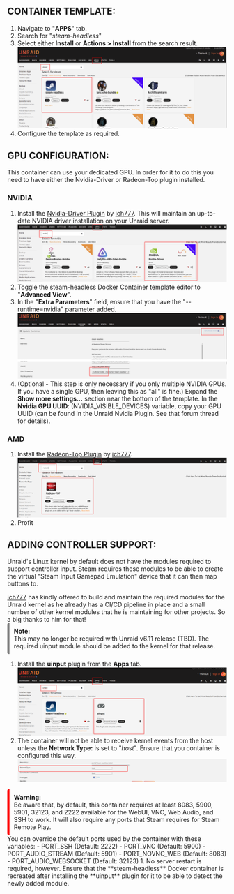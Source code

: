 ## CONTAINER TEMPLATE:

1. Navigate to "**APPS**" tab.
1. Search for "*steam-headless*"
1. Select either **Install** or **Actions > Install** from the search result.
![](./images/install-steam-headless-unraid-ca.png)
1. Configure the template as required.


## GPU CONFIGURATION:

This container can use your dedicated GPU. 
In order for it to do this you need to have either the Nvidia-Driver or Radeon-Top plugin installed.

### NVIDIA

1. Install the [Nvidia-Driver Plugin](https://forums.unraid.net/topic/98978-plugin-nvidia-driver/) by [ich777](https://forums.unraid.net/profile/72388-ich777/). This will maintain an up-to-date NVIDIA driver installation on your Unraid server.
![](./images/unraid-nvidia-plugin.png)
1. Toggle the steam-headless Docker Container template editor to "**Advanced View**".
1. In the "**Extra Parameters**" field, ensure that you have the "--runtime=nvidia" parameter added.
![](./images/unraid-steam-headless-template-nvidia-extra-params.png)
1. (Optional - This step is only necessary if you only multiple NVIDIA GPUs. If you have a single GPU, then leaving this as "all" is fine.) Expand the **Show more settings...** section near the bottom of the template. In the **Nvidia GPU UUID**: (NVIDIA_VISIBLE_DEVICES) variable, copy your GPU UUID (can be found in the Unraid Nvidia Plugin. See that forum thread for details).

### AMD

1. Install the [Radeon-Top Plugin](https://forums.unraid.net/topic/92865-support-ich777-amd-vendor-reset-coraltpu-hpsahba/) by [ich777](https://forums.unraid.net/profile/72388-ich777/).
![](./images/unraid-amd-plugin.png)
1. Profit


## ADDING CONTROLLER SUPPORT:

Unraid's Linux kernel by default does not have the modules required to support controller input. Steam requires these modules to be able to create the virtual "Steam Input Gamepad Emulation" device that it can then map buttons to.

[ich777](https://forums.unraid.net/profile/72388-ich777/) has kindly offered to build and maintain the required modules for the Unraid kernel as he already has a CI/CD pipeline in place and a small number of other kernel modules that he is maintaining for other projects. So a big thanks to him for that!
<span style="display:block;background-color:transparent;border-radius:4px;border-left:solid 5px grey;padding:10px;">
<b>Note:</b>
<br>This may no longer be required with Unraid v6.11 release (TBD). The required uinput module should be added to the kernel for that release.
</span>

1. Install the **uinput** plugin from the **Apps** tab.
![](./images/unraid-steam-headless-install-uinput-plugin.png)
1. The container will not be able to receive kernel events from the host unless the **Network Type:** is set to "*host*". Ensure that you container is configured this way.
![](./images/unraid-steam-headless-configure-network-as-host.png)
<span style="display:block;background-color:transparent;border-radius:4px;border-left:solid 5px red;padding:10px;">
<b>Warning:</b>
<br>Be aware that, by default, this container requires at least 8083, 5900, 5901, 32123, and 2222 available for the WebUI, VNC, Web Audio, and SSH to work. It will also require any ports that Steam requires for Steam Remote Play.
</span>
You can override the default ports used by the container with these variables:
    - PORT_SSH (Default: 2222)
    - PORT_VNC (Default: 5900)
    - PORT_AUDIO_STREAM (Default: 5901)
    - PORT_NOVNC_WEB (Default: 8083)
    - PORT_AUDIO_WEBSOCKET (Default: 32123)
1. No server restart is required, however. Ensure that the **steam-headless** Docker container is recreated after installing the **uinput** plugin for it to be able to detect the newly added module.
